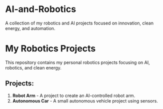 # AI-and-Robotics
A collection of my robotics and AI projects focused on innovation, clean energy, and automation.
# My Robotics Projects

This repository contains my personal robotics projects focusing on AI, robotics, and clean energy.

## Projects:
1. **Robot Arm** - A project to create an AI-controlled robot arm.
2. **Autonomous Car** - A small autonomous vehicle project using sensors.